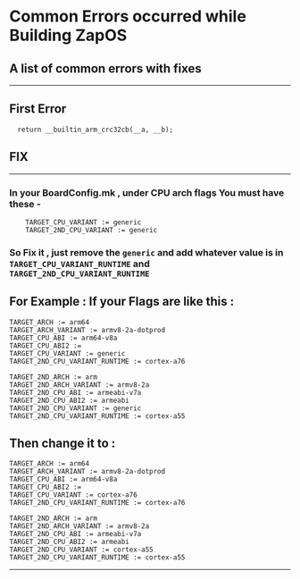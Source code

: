 # Common Errors occurred while Building ZapOS
## A list of common errors with fixes 
----------------------------------------------------------------------------

## First Error 
``` prebuilts/clang/host/linux-x86/clang-r475365b/lib/clang/16.0.2/include/arm_acle.h:615:10: error: '__builtin_arm_crc32cb' needs target feature crc
  return __builtin_arm_crc32cb(__a, __b); 
  ```
  
## FIX
----------------------------------------------------------------------------
### In your **BoardConfig.mk** , under CPU arch flags You must have these - 

``` 
    TARGET_CPU_VARIANT := generic
    TARGET_2ND_CPU_VARIANT := generic 
```

### So Fix it , just remove the ``` generic ``` and add whatever value is in ```TARGET_CPU_VARIANT_RUNTIME``` and ```TARGET_2ND_CPU_VARIANT_RUNTIME```
## For Example : If your Flags are like this :

``` # Architecture
TARGET_ARCH := arm64
TARGET_ARCH_VARIANT := armv8-2a-dotprod
TARGET_CPU_ABI := arm64-v8a
TARGET_CPU_ABI2 :=
TARGET_CPU_VARIANT := generic
TARGET_2ND_CPU_VARIANT_RUNTIME := cortex-a76

TARGET_2ND_ARCH := arm
TARGET_2ND_ARCH_VARIANT := armv8-2a
TARGET_2ND_CPU_ABI := armeabi-v7a
TARGET_2ND_CPU_ABI2 := armeabi
TARGET_2ND_CPU_VARIANT := generic
TARGET_2ND_CPU_VARIANT_RUNTIME := cortex-a55
``` 

## Then change it to : 

``` # Architecture
TARGET_ARCH := arm64
TARGET_ARCH_VARIANT := armv8-2a-dotprod
TARGET_CPU_ABI := arm64-v8a
TARGET_CPU_ABI2 :=
TARGET_CPU_VARIANT := cortex-a76
TARGET_2ND_CPU_VARIANT_RUNTIME := cortex-a76

TARGET_2ND_ARCH := arm
TARGET_2ND_ARCH_VARIANT := armv8-2a
TARGET_2ND_CPU_ABI := armeabi-v7a
TARGET_2ND_CPU_ABI2 := armeabi
TARGET_2ND_CPU_VARIANT := cortex-a55
TARGET_2ND_CPU_VARIANT_RUNTIME := cortex-a55
```

----------------------------------------------------------------------------
